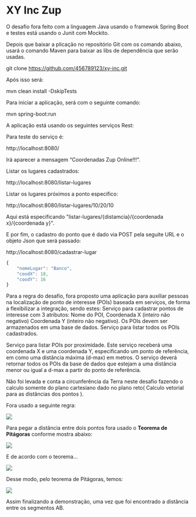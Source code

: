 # XY Inc Zup

<p>O desafio fora feito com a linguagem Java usando o framewok Spring Boot e testes está usando o Junit com Mockito.</p>
<p>Depois que baixar a plicação no repositório Git com os comando abaixo, usará o comando Maven para baixar as libs de dependência que serão usadas.</p>

git clone https://github.com/456789123/xy-inc.git

<p>Após isso será:</p>

mvn clean install -DskipTests

<p>Para iniciar a aplicação, será com o seguinte comando:</p>

mvn spring-boot:run

<p>A aplicação está usando os seguintes serviços Rest:</p>
<p>Para teste do serviço é:</p>
http://localhost:8080/

<p>Irá aparecer a mensagem “Coordenadas Zup Online!!!”.</p>

<p>Listar os lugares cadastrados:</p>

http://localhost:8080/listar-lugares

<p>Listar os lugares próximos a ponto especifico:</p>

http://localhost:8080/listar-lugares/10/20/10

<p>Aqui está especificando "listar-lugares/{distamcia}/{coordenada x}/{coordenada y}".</p>

<p>E por fim, o cadastro do ponto que é dado via POST pela seguite URL e o objeto Json que será passado:</p>

http://localhost:8080/cadastrar-lugar

```js
{
    "nomeLugar": "Banco",
    "coodX": 18,
    "coodY": 16
}
```

<p>Para a regra do desafio, fora proposto uma aplicação para auxiliar pessoas na localização de ponto de interesse (POIs) baseada em serviços, de forma a flexibilizar a integração, sendo estes:
Serviço para cadastrar pontos de interesse com 3 atributos: Nome do POI, Coordenada X (inteiro não negativo) Coordenada Y (inteiro não negativo). Os POIs devem ser armazenados em uma base de dados.
Serviço para listar todos os POIs cadastrados.</p>
<p>Serviço para listar POIs por proximidade. Este serviço receberá uma coordenada X e uma coordenada Y, especificando um ponto de referência, em como uma distância máxima (d-max) em metros. O serviço deverá retornar todos os POIs da base de dados que estejam a uma distância menor ou igual a d-max a partir do ponto de referência.</p>
<p>Não foi levada e conta a circunferência da Terra neste desafio fazendo o calculo somente do plano cartesiano dado no plano reto( Calculo vetorial para as distâncias dos pontos ).</p>

<p>Fora usado a seguinte regra:</p>


![](https://s4.static.brasilescola.uol.com.br/img/2016/07/coordenadas-dos-pontos.jpg)

<p>Para pegar a distância entre dois pontos fora usado o <b>Teorema de Pitágoras</b> conforme mostra abaixo:</p>

![](https://s2.static.brasilescola.uol.com.br/img/2016/07/comprimento-da-planificacao.jpg)

<p>E de acordo com o teorema...

![](https://s3.static.brasilescola.uol.com.br/img/2016/07/ultimo-calculo-de-distancia.jpg)

<p>Desse modo, pelo teorema de Pitágoras, temos:</p>

![](https://s4.static.brasilescola.uol.com.br/img/2016/07/calculo-da-distancia-entre-dois-pontos-no-espaco.jpg)

<p>Assim finalizando a demonstração, uma vez que foi encontrado a distância entre os segmentos AB.</p>

